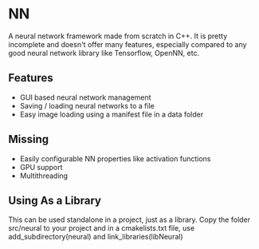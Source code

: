 # NN
A neural network framework made from scratch in C++. It is pretty incomplete and doesn't offer many features, especially compared to any good neural network library
like Tensorflow, OpenNN, etc.

## Features
- GUI based neural network management
- Saving / loading neural networks to a file
- Easy image loading using a manifest file in a data folder

## Missing
- Easily configurable NN properties like activation functions
- GPU support
- Multithreading

## Using As a Library
This can be used standalone in a project, just as a library. Copy the folder src/neural to your project 
and in a cmakelists.txt file, use add_subdirectory(neural) and link_libraries(libNeural)
